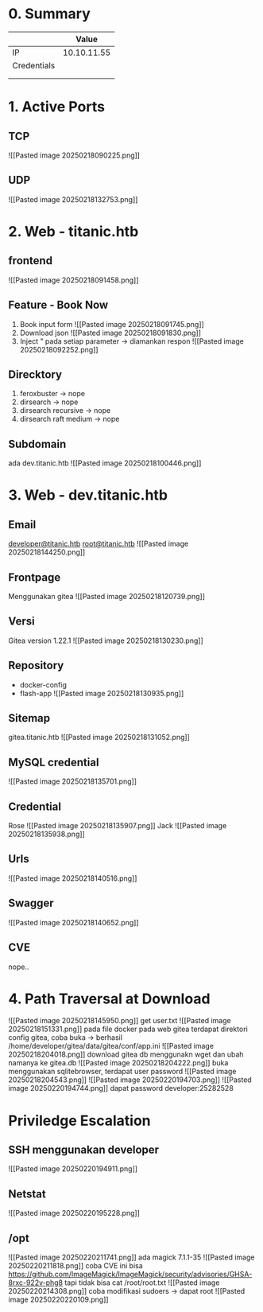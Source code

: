 # 0. Summary

|             | Value       |
| ----------- | ----------- |
| IP          | 10.10.11.55 |
| Credentials |             |
|             |             |
|             |             |
# 1. Active Ports
## TCP
![[Pasted image 20250218090225.png]]
## UDP
![[Pasted image 20250218132753.png]]
# 2. Web - titanic.htb
## frontend
![[Pasted image 20250218091458.png]]
## Feature - Book Now
1. Book input form
![[Pasted image 20250218091745.png]]
2. Download json
![[Pasted image 20250218091830.png]]
3. Inject " pada setiap parameter -> diamankan respon 
![[Pasted image 20250218092252.png]]
## Direcktory
1. feroxbuster -> nope
2. dirsearch -> nope
3. dirsearch recursive -> nope
4. dirsearch raft medium -> nope
## Subdomain
ada dev.titanic.htb ![[Pasted image 20250218100446.png]]
# 3. Web - dev.titanic.htb
## Email
developer@titanic.htb
root@titanic.htb
![[Pasted image 20250218144250.png]]
## Frontpage
Menggunakan gitea
![[Pasted image 20250218120739.png]]
## Versi
Gitea version 1.22.1
![[Pasted image 20250218130230.png]]
## Repository
- docker-config
- flash-app
![[Pasted image 20250218130935.png]]
## Sitemap
gitea.titanic.htb
![[Pasted image 20250218131052.png]]
## MySQL credential
![[Pasted image 20250218135701.png]]
## Credential
Rose 
![[Pasted image 20250218135907.png]]
Jack
![[Pasted image 20250218135938.png]]
## Urls
![[Pasted image 20250218140516.png]]
## Swagger
![[Pasted image 20250218140652.png]]
## CVE
nope..
# 4. Path Traversal at Download
![[Pasted image 20250218145950.png]]
get user.txt
![[Pasted image 20250218151331.png]]
pada file docker pada web gitea terdapat direktori config gitea, coba buka -> berhasil
/home/developer/gitea/data/gitea/conf/app.ini
![[Pasted image 20250218204018.png]]
download gitea db menggunakn wget dan ubah namanya ke gitea.db
![[Pasted image 20250218204222.png]]
buka menggunakan sqlitebrowser, terdapat user password
![[Pasted image 20250218204543.png]]
![[Pasted image 20250220194703.png]]
![[Pasted image 20250220194744.png]]
dapat password developer:25282528
# Priviledge Escalation
## SSH menggunakan developer
![[Pasted image 20250220194911.png]]
## Netstat
![[Pasted image 20250220195228.png]]
## /opt
![[Pasted image 20250220211741.png]]
ada magick 7.1.1-35
![[Pasted image 20250220211818.png]]
coba CVE ini bisa https://github.com/ImageMagick/ImageMagick/security/advisories/GHSA-8rxc-922v-phg8 tapi tidak bisa cat /root/root.txt
![[Pasted image 20250220214308.png]]
coba modifikasi sudoers -> dapat root
![[Pasted image 20250220220109.png]]